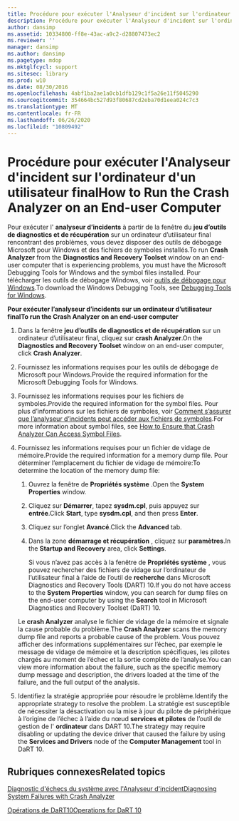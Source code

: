 ```yaml
---
title: Procédure pour exécuter l'Analyseur d'incident sur l'ordinateur d'un utilisateur final
description: Procédure pour exécuter l'Analyseur d'incident sur l'ordinateur d'un utilisateur final
author: dansimp
ms.assetid: 10334800-ff8e-43ac-a9c2-d28807473ec2
ms.reviewer: ''
manager: dansimp
ms.author: dansimp
ms.pagetype: mdop
ms.mktglfcycl: support
ms.sitesec: library
ms.prod: w10
ms.date: 08/30/2016
ms.openlocfilehash: 4abf1ba2ae1a0cb1dfb129c1f5a26e11f5045290
ms.sourcegitcommit: 354664bc527d93f80687cd2eba70d1eea024c7c3
ms.translationtype: MT
ms.contentlocale: fr-FR
ms.lasthandoff: 06/26/2020
ms.locfileid: "10809492"
---
```

# <span data-ttu-id="49d2e-103">Procédure pour exécuter l'Analyseur d'incident sur l'ordinateur d'un utilisateur final</span><span class="sxs-lookup"><span data-stu-id="49d2e-103">How to Run the Crash Analyzer on an End-user Computer</span></span>


<span data-ttu-id="49d2e-104">Pour exécuter l' **analyseur d’incidents** à partir de la fenêtre du **jeu d’outils de diagnostics et de récupération** sur un ordinateur d’utilisateur final rencontrant des problèmes, vous devez disposer des outils de débogage Microsoft pour Windows et des fichiers de symboles installés.</span><span class="sxs-lookup"><span data-stu-id="49d2e-104">To run **Crash Analyzer** from the **Diagnostics and Recovery Toolset** window on an end-user computer that is experiencing problems, you must have the Microsoft Debugging Tools for Windows and the symbol files installed.</span></span> <span data-ttu-id="49d2e-105">Pour télécharger les outils de débogage Windows, voir [outils de débogage pour Windows](https://go.microsoft.com/fwlink/?LinkId=266248).</span><span class="sxs-lookup"><span data-stu-id="49d2e-105">To download the Windows Debugging Tools, see [Debugging Tools for Windows](https://go.microsoft.com/fwlink/?LinkId=266248).</span></span>

**<span data-ttu-id="49d2e-106">Pour exécuter l’analyseur d’incidents sur un ordinateur d’utilisateur final</span><span class="sxs-lookup"><span data-stu-id="49d2e-106">To run the Crash Analyzer on an end-user computer</span></span>**

1.  <span data-ttu-id="49d2e-107">Dans la fenêtre **jeu d’outils de diagnostics et de récupération** sur un ordinateur d’utilisateur final, cliquez sur **crash Analyzer**.</span><span class="sxs-lookup"><span data-stu-id="49d2e-107">On the **Diagnostics and Recovery Toolset** window on an end-user computer, click **Crash Analyzer**.</span></span>

2.  <span data-ttu-id="49d2e-108">Fournissez les informations requises pour les outils de débogage de Microsoft pour Windows.</span><span class="sxs-lookup"><span data-stu-id="49d2e-108">Provide the required information for the Microsoft Debugging Tools for Windows.</span></span>

3.  <span data-ttu-id="49d2e-109">Fournissez les informations requises pour les fichiers de symboles.</span><span class="sxs-lookup"><span data-stu-id="49d2e-109">Provide the required information for the symbol files.</span></span> <span data-ttu-id="49d2e-110">Pour plus d’informations sur les fichiers de symboles, voir [Comment s’assurer que l’analyseur d’incidents peut accéder aux fichiers de symboles](how-to-ensure-that-crash-analyzer-can-access-symbol-files-dart-10.md).</span><span class="sxs-lookup"><span data-stu-id="49d2e-110">For more information about symbol files, see [How to Ensure that Crash Analyzer Can Access Symbol Files](how-to-ensure-that-crash-analyzer-can-access-symbol-files-dart-10.md).</span></span>

4.  <span data-ttu-id="49d2e-111">Fournissez les informations requises pour un fichier de vidage de mémoire.</span><span class="sxs-lookup"><span data-stu-id="49d2e-111">Provide the required information for a memory dump file.</span></span> <span data-ttu-id="49d2e-112">Pour déterminer l’emplacement du fichier de vidage de mémoire:</span><span class="sxs-lookup"><span data-stu-id="49d2e-112">To determine the location of the memory dump file:</span></span>

    1.  <span data-ttu-id="49d2e-113">Ouvrez la fenêtre de **Propriétés système** .</span><span class="sxs-lookup"><span data-stu-id="49d2e-113">Open the **System Properties** window.</span></span>

    2.  <span data-ttu-id="49d2e-114">Cliquez sur **Démarrer**, tapez **sysdm.cpl**, puis appuyez sur **entrée**.</span><span class="sxs-lookup"><span data-stu-id="49d2e-114">Click **Start**, type **sysdm.cpl**, and then press **Enter**.</span></span>

    3.  <span data-ttu-id="49d2e-115">Cliquez sur l’onglet **Avancé**.</span><span class="sxs-lookup"><span data-stu-id="49d2e-115">Click the **Advanced** tab.</span></span>

    4.  <span data-ttu-id="49d2e-116">Dans la zone **démarrage et récupération** , cliquez sur **paramètres**.</span><span class="sxs-lookup"><span data-stu-id="49d2e-116">In the **Startup and Recovery** area, click **Settings**.</span></span>

        <span data-ttu-id="49d2e-117">Si vous n’avez pas accès à la fenêtre de **Propriétés système** , vous pouvez rechercher des fichiers de vidage sur l’ordinateur de l’utilisateur final à l’aide de l’outil de **recherche** dans Microsoft Diagnostics and Recovery Tools (DART) 10.</span><span class="sxs-lookup"><span data-stu-id="49d2e-117">If you do not have access to the **System Properties** window, you can search for dump files on the end-user computer by using the **Search** tool in Microsoft Diagnostics and Recovery Toolset (DaRT) 10.</span></span>

    <span data-ttu-id="49d2e-118">Le **crash Analyzer** analyse le fichier de vidage de la mémoire et signale la cause probable du problème.</span><span class="sxs-lookup"><span data-stu-id="49d2e-118">The **Crash Analyzer** scans the memory dump file and reports a probable cause of the problem.</span></span> <span data-ttu-id="49d2e-119">Vous pouvez afficher des informations supplémentaires sur l’échec, par exemple le message de vidage de mémoire et la description spécifiques, les pilotes chargés au moment de l’échec et la sortie complète de l’analyse.</span><span class="sxs-lookup"><span data-stu-id="49d2e-119">You can view more information about the failure, such as the specific memory dump message and description, the drivers loaded at the time of the failure, and the full output of the analysis.</span></span>

5.  <span data-ttu-id="49d2e-120">Identifiez la stratégie appropriée pour résoudre le problème.</span><span class="sxs-lookup"><span data-stu-id="49d2e-120">Identify the appropriate strategy to resolve the problem.</span></span> <span data-ttu-id="49d2e-121">La stratégie est susceptible de nécessiter la désactivation ou la mise à jour du pilote de périphérique à l’origine de l’échec à l’aide du nœud **services et pilotes** de l’outil de gestion de l' **ordinateur** dans DART 10.</span><span class="sxs-lookup"><span data-stu-id="49d2e-121">The strategy may require disabling or updating the device driver that caused the failure by using the **Services and Drivers** node of the **Computer Management** tool in DaRT 10.</span></span>

## <span data-ttu-id="49d2e-122">Rubriques connexes</span><span class="sxs-lookup"><span data-stu-id="49d2e-122">Related topics</span></span>


[<span data-ttu-id="49d2e-123">Diagnostic d'échecs du système avec l'Analyseur d'incident</span><span class="sxs-lookup"><span data-stu-id="49d2e-123">Diagnosing System Failures with Crash Analyzer</span></span>](diagnosing-system-failures-with-crash-analyzer-dart-10.md)

[<span data-ttu-id="49d2e-124">Opérations de DaRT10</span><span class="sxs-lookup"><span data-stu-id="49d2e-124">Operations for DaRT 10</span></span>](operations-for-dart-10.md)

 

 





